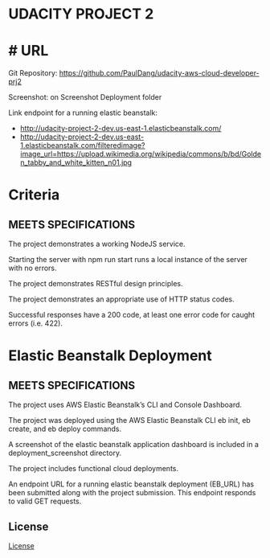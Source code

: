 # UDACITY PROJECT 2

# # URL

Git Repository: https://github.com/PaulDang/udacity-aws-cloud-developer-prj2

Screenshot: on Screenshot Deployment folder

Link endpoint for a running elastic beanstalk:

- http://udacity-project-2-dev.us-east-1.elasticbeanstalk.com/
- http://udacity-project-2-dev.us-east-1.elasticbeanstalk.com/filteredimage?image_url=https://upload.wikimedia.org/wikipedia/commons/b/bd/Golden_tabby_and_white_kitten_n01.jpg

# Criteria

## MEETS SPECIFICATIONS

The project demonstrates a working NodeJS service.

Starting the server with npm run start runs a local instance of the server with no errors.

The project demonstrates RESTful design principles.

The project demonstrates an appropriate use of HTTP status codes.

Successful responses have a 200 code, at least one error code for caught errors (i.e. 422).

# Elastic Beanstalk Deployment

## MEETS SPECIFICATIONS

The project uses AWS Elastic Beanstalk’s CLI and Console Dashboard.

The project was deployed using the AWS Elastic Beanstalk CLI eb init, eb create, and eb deploy commands.

A screenshot of the elastic beanstalk application dashboard is included in a deployment_screenshot directory.

The project includes functional cloud deployments.

An endpoint URL for a running elastic beanstalk deployment (EB_URL) has been submitted along with the project submission. This endpoint responds to valid GET requests.

## License

[License](LICENSE.txt)
